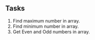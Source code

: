 ## Tasks

1. Find maximum number in array.
2. Find minimum number in array.
3. Get Even and Odd numbers in array.